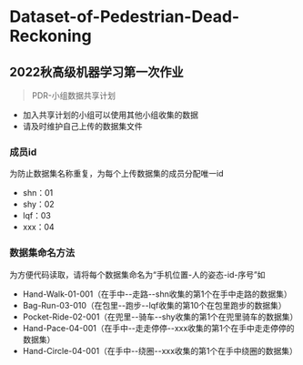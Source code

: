 # Dataset-of-Pedestrian-Dead-Reckoning
2022秋高级机器学习第一次作业
-
>PDR-小组数据共享计划
* 加入共享计划的小组可以使用其他小组收集的数据  
* 请及时维护自己上传的数据集文件

### 成员id
为防止数据集名称重复，为每个上传数据集的成员分配唯一id
* shn：01
* shy：02
* lqf：03
* xxx：04

### 数据集命名方法  
为方便代码读取，请将每个数据集命名为“手机位置-人的姿态-id-序号”如  
* Hand-Walk-01-001（在手中--走路--shn收集的第1个在手中走路的数据集）  
* Bag-Run-03-010（在包里--跑步--lqf收集的第10个在包里跑步的数据集）  
* Pocket-Ride-02-001（在兜里--骑车--shy收集的第1个在兜里骑车的数据集）  
* Hand-Pace-04-001（在手中--走走停停--xxx收集的第1个在手中走走停停的数据集）
* Hand-Circle-04-001（在手中--绕圈--xxx收集的第1个在手中绕圈的数据集）
